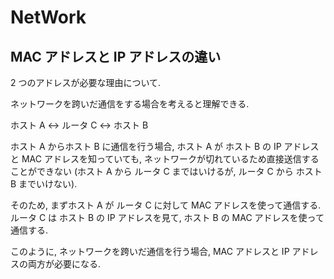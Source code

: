 # NetWork

## MAC アドレスと IP アドレスの違い

2 つのアドレスが必要な理由について.

ネットワークを跨いだ通信をする場合を考えると理解できる.

ホスト A <-> ルータ C <-> ホスト B

ホスト A からホスト B に通信を行う場合, ホスト A が ホスト B の IP アドレスと MAC アドレスを知っていても, ネットワークが切れているため直接送信することができない (ホスト A から ルータ C まではいけるが, ルータ C から ホスト B までいけない).

そのため, まずホスト A が ルータ C に対して MAC アドレスを使って通信する.
ルータ C は ホスト B の IP アドレスを見て, ホスト B の MAC アドレスを使って通信する.

このように, ネットワークを跨いだ通信を行う場合, MAC アドレスと IP アドレスの両方が必要になる.
